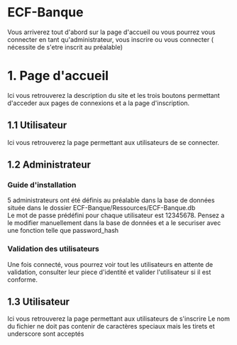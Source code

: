 # ECF-Banque

Vous arriverez tout d'abord sur la page d'accueil ou vous pourrez vous connecter en tant qu'administrateur, vous inscrire ou vous connecter ( nécessite de s'etre inscrit au préalable)

<h1>1. Page d'accueil </h1>
Ici vous retrouverez la description du site et les trois boutons permettant d'acceder aux pages de connexions et a la page d'inscription.

<h2>1.1 Utilisateur </h2>
Ici vous retrouverez la page permettant aux utilisateurs de se connecter.

<h2>1.2 Administrateur </h2>
<h3>Guide d'installation</h3>
5 administrateurs ont été définis au préalable dans la base de données située dans le dossier ECF-Banque/Ressources/ECF-Banque.db <br>
Le mot de passe prédéfini pour chaque utilisateur est 12345678.
Pensez a le modifier manuellement dans la base de données et a le securiser avec une fonction telle que password_hash

<h3>Validation des utilisateurs</h3>

Une fois connecté, vous pourrez voir tout les utilisateurs en attente de validation, consulter leur piece d'identité et valider l'utilisateur si il est conforme.

<h2>1.3 Utilisateur </h2>
Ici vous retrouverez la page permettant aux utilisateurs de s'inscrire 
Le nom du fichier ne doit pas contenir de caractères speciaux mais les tirets et underscore sont acceptés
